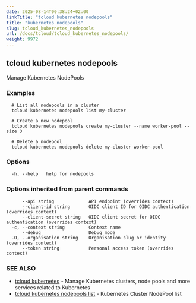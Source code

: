 ```yaml
---
date: 2025-08-14T00:38:24+02:00
linkTitle: "tcloud kubernetes nodepools"
title: "kubernetes nodepools"
slug: tcloud_kubernetes_nodepools
url: /docs/tcloud/tcloud_kubernetes_nodepools/
weight: 9972
---
```

## tcloud kubernetes nodepools

Manage Kubernetes NodePools

### Examples

```
  # List all nodepools in a cluster
  tcloud kubernetes nodepools list my-cluster

  # Create a new nodepool
  tcloud kubernetes nodepools create my-cluster --name worker-pool --size 3

  # Delete a nodepool
  tcloud kubernetes nodepools delete my-cluster worker-pool
```

### Options

```
  -h, --help   help for nodepools
```

### Options inherited from parent commands

```
      --api string             API endpoint (overrides context)
      --client-id string       OIDC client ID for OIDC authentication (overrides context)
      --client-secret string   OIDC client secret for OIDC authentication (overrides context)
  -c, --context string         Context name
      --debug                  Debug mode
  -O, --organisation string    Organisation slug or identity (overrides context)
      --token string           Personal access token (overrides context)
```

### SEE ALSO

* [tcloud kubernetes](/docs/tcloud/tcloud_kubernetes/)	 - Manage Kubernetes clusters, node pools and more services related to Kubernetes
* [tcloud kubernetes nodepools list](/docs/tcloud/tcloud_kubernetes_nodepools_list/)	 - Kubernetes Cluster NodePool list

